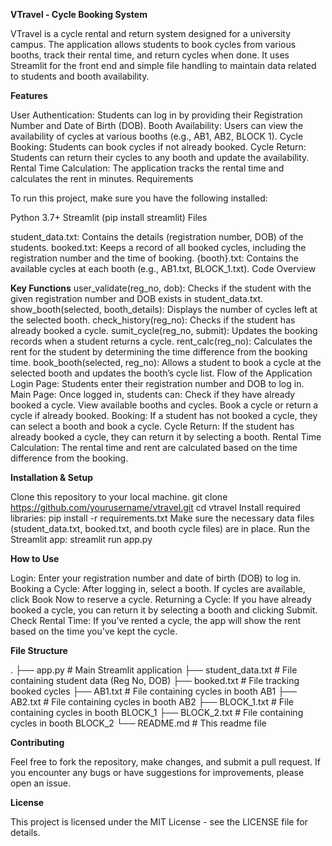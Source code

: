 **VTravel - Cycle Booking System**

VTravel is a cycle rental and return system designed for a university campus. The application allows students to book cycles from various booths, track their rental time, and return cycles when done. It uses Streamlit for the front end and simple file handling to maintain data related to students and booth availability.

**Features**

User Authentication: Students can log in by providing their Registration Number and Date of Birth (DOB).
Booth Availability: Users can view the availability of cycles at various booths (e.g., AB1, AB2, BLOCK 1).
Cycle Booking: Students can book cycles if not already booked.
Cycle Return: Students can return their cycles to any booth and update the availability.
Rental Time Calculation: The application tracks the rental time and calculates the rent in minutes.
Requirements

To run this project, make sure you have the following installed:

Python 3.7+
Streamlit (pip install streamlit)
Files

student_data.txt: Contains the details (registration number, DOB) of the students.
booked.txt: Keeps a record of all booked cycles, including the registration number and the time of booking.
{booth}.txt: Contains the available cycles at each booth (e.g., AB1.txt, BLOCK_1.txt).
Code Overview

**Key Functions**
user_validate(reg_no, dob): Checks if the student with the given registration number and DOB exists in student_data.txt.
show_booth(selected, booth_details): Displays the number of cycles left at the selected booth.
check_history(reg_no): Checks if the student has already booked a cycle.
sumit_cycle(reg_no, submit): Updates the booking records when a student returns a cycle.
rent_calc(reg_no): Calculates the rent for the student by determining the time difference from the booking time.
book_booth(selected, reg_no): Allows a student to book a cycle at the selected booth and updates the booth’s cycle list.
Flow of the Application
Login Page: Students enter their registration number and DOB to log in.
Main Page: Once logged in, students can:
Check if they have already booked a cycle.
View available booths and cycles.
Book a cycle or return a cycle if already booked.
Booking: If a student has not booked a cycle, they can select a booth and book a cycle.
Cycle Return: If the student has already booked a cycle, they can return it by selecting a booth.
Rental Time Calculation: The rental time and rent are calculated based on the time difference from the booking.

**Installation & Setup**

Clone this repository to your local machine.
git clone https://github.com/yourusername/vtravel.git
cd vtravel
Install required libraries:
pip install -r requirements.txt
Make sure the necessary data files (student_data.txt, booked.txt, and booth cycle files) are in place.
Run the Streamlit app:
streamlit run app.py

**How to Use**

Login: Enter your registration number and date of birth (DOB) to log in.
Booking a Cycle:
After logging in, select a booth.
If cycles are available, click Book Now to reserve a cycle.
Returning a Cycle: If you have already booked a cycle, you can return it by selecting a booth and clicking Submit.
Check Rental Time: If you’ve rented a cycle, the app will show the rent based on the time you've kept the cycle.

**File Structure**

.
├── app.py                   # Main Streamlit application
├── student_data.txt         # File containing student data (Reg No, DOB)
├── booked.txt               # File tracking booked cycles
├── AB1.txt                  # File containing cycles in booth AB1
├── AB2.txt                  # File containing cycles in booth AB2
├── BLOCK_1.txt              # File containing cycles in booth BLOCK_1
├── BLOCK_2.txt              # File containing cycles in booth BLOCK_2
└── README.md                # This readme file

**Contributing**

Feel free to fork the repository, make changes, and submit a pull request. If you encounter any bugs or have suggestions for improvements, please open an issue.

**License**

This project is licensed under the MIT License - see the LICENSE file for details.

